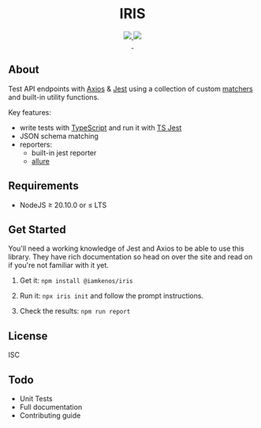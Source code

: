 <!-- markdownlint-disable MD033 -->
<h1 align="center">IRIS</h1>

<p align="center" width="100%">
  <a href="https://github.com/iamkenos/iris/actions/workflows/unit-tests.yml" target="_blank">
    <img src="https://img.shields.io/github/actions/workflow/status/iamkenos/iris/unit-tests.yml?label=unit%20tests&logo=github">
  </a>
  <a href="https://github.com/iamkenos/iris/actions/workflows/feature-tests.yml" target="_blank">
    <img src="https://img.shields.io/github/actions/workflow/status/iamkenos/iris/unit-tests.yml?label=feature%20tests&logo=github">
  </a>
  <br/>
  <a href="https://www.npmjs.com/package/@iamkenos/iris?activeTab=readme" target="_blank">
    <img alt="" src="https://img.shields.io/npm/v/@iamkenos/iris?label=version&logo=npm&logoColor=red&color=red">
  </a>
  <a href="https://www.npmjs.com/package/@iamkenos/iris?activeTab=readme" target="_blank">
    <img alt="" src="https://img.shields.io/npm/dm/@iamkenos/iris?label=downloads&logo=npm&logoColor=red&color=red">
  </a>
</p>

## About

Test API endpoints with [Axios](https://www.npmjs.com/package/axios) & [Jest](https://jestjs.io/) using a collection of custom [matchers](https://jestjs.io/docs/using-matchers) and built-in utility functions.

Key features:

- write tests with [TypeScript](https://www.typescriptlang.org/docs/handbook/modules.html) and run it with [TS Jest](https://kulshekhar.github.io/ts-jest/)
- JSON schema matching
- reporters:
  - built-in jest reporter
  - [allure](https://github.com/zaqqaz/jest-allure)

## Requirements

- NodeJS ≥ 20.10.0 or ≤ LTS

## Get Started

You'll need a working knowledge of Jest and Axios to be able to use this library. They have rich documentation so head on over the site and read on if you're not familiar with it yet.

1. Get it: `npm install @iamkenos/iris`

2. Run it: `npx iris init` and follow the prompt instructions.

3. Check the results: `npm run report`

## License

ISC

## Todo

- Unit Tests
- Full documentation
- Contributing guide
